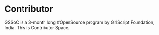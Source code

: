# Contributor
GSSoC is a 3-month long #OpenSource program by GirlScript Foundation, India. This is Contributor Space.
